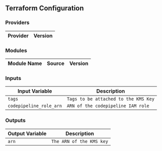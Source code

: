 ## Terraform Configuration

### Providers

| Provider | Version |
|---|---|


### Modules

| Module Name | Source | Version |
|---|---|---|


### Inputs

| Input Variable | Description |
|---|---|
| `tags` | `Tags to be attached to the KMS Key` |
| `codepipeline_role_arn` | `ARN of the codepipeline IAM role` |

### Outputs

| Output Variable | Description |
|---|---|
| `arn` | `The ARN of the KMS key` |
